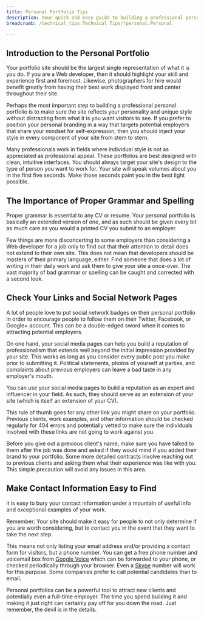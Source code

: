 ```yaml
---
title: Personal Portfolio Tips
description: Your quick and easy guide to building a professional personal portfolio site.
breadcrumb: /technical_tips:Technical Tips/!personal:Personal

---
```


Introduction to the Personal Portfolio
-----
Your portfolio site should be the largest single representation of what it is you do. If you are a Web developer, then it should highlight your skill and experience first and foremost. Likewise, photographers for hire would benefit greatly from having their best work displayed front and center throughout their site.

Perhaps the most important step to building a professional personal portfolio is to make sure the site reflects your personality and unique style without distracting from what it is you want visitors to see. If you prefer to position your personal branding in a way that targets potential employers that share your mindset for self-expression, then you should inject your style in every component of your site from stem to stern.

Many professionals work in fields where individual style is not as appreciated as professional appeal. These portfolios are best designed with clean, intuitive interfaces. You should always target your site's design to the type of person you want to work for. Your site will speak volumes about you in the first five seconds. Make those seconds paint you in the best light possible.

The Importance of Proper Grammar and Spelling
-----
Proper grammar is essential to any CV or resume. Your personal portfolio is basically an extended version of one, and as such should be given every bit as much care as you would a printed CV you submit to an employer.

Few things are more disconcerting to some employers than considering a Web developer for a job only to find out that their attention to detail does not extend to their own site. This does not mean that developers should be masters of their primary language, either. Find someone that does a lot of writing in their daily work and ask them to give your site a once-over. The vast majority of bad grammar or spelling can be caught and corrected with a second look.

Check Your Links and Social Network Pages
-----
A lot of people love to put social network badges on their personal portfolio in order to encourage people to follow them on their Twitter, Facebook, or Google+ account. This can be a double-edged sword when it comes to attracting potential employers.

On one hand, your social media pages can help you build a reputation of professionalism that extends well beyond the initial impression provided by your site. This works as long as you consider every public post you make prior to submitting it. Political statements, photos of yourself at parties, and complaints about previous employers can leave a bad taste in any employer's mouth. 

You can use your social media pages to build a reputation as an expert and influencer in your field. As such, they should serve as an extension of your site (which is itself an extension of your CV).

This rule of thumb goes for any other link you might share on your portfolio. Previous clients, work examples, and other information should be checked regularly for 404 errors and potentially vetted to make sure the individuals involved with these links are not going to work against you. 

Before you give out a previous client's name, make sure you have talked to them after the job was done and asked if they would mind if you added their brand to your portfolio. Some more detailed contracts involve reaching out to previous clients and asking them what their experience was like with you. This simple precaution will avoid any issues in this area.

Make Contact Information Easy to Find
-----
it is easy to bury your contact information under a mountain of useful info and exceptional examples of your work.

Remember: Your site should make it easy for people to not only determine if you are worth considering, but to contact you in the event that they want to take the next step.

This means not only listing your email address and/or providing a contact form for visitors, but a phone number. You can get a free phone number and voicemail box from [Google Voice][voice] which can be forwarded to your phone, or checked periodically through your browser. Even a [Skype][skype] number will work for this purpose. Some companies prefer to call potential candidates than to email.

Personal portfolios can be a powerful tool to attract new clients and potentially even a full-time employer. The time you spend building it and making it just right can certainly pay off for you down the road. Just remember, the devil is in the details.

[skype]: http://skype.com
[voice]: http://voice.google.com